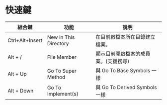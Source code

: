 # 快速鍵

| 組合鍵          | 功能                  | 說明                                 |
| --------------- | --------------------- | ------------------------------------ |
| Ctrl+Alt+Insert | New in This Directory | 在目前啟檔案所在目錄建立檔案。       |
| Alt + /         | File Member           | 顯示目前開啟檔案的成員案。(支援搜尋) |
| Alt + Up        | Go To Super Method    | 與 Go To Base Symbols 一樣           |
| Alt + Down      | Go To Implement(s)    | 與 Go To Derived Symbols 一樣        |
